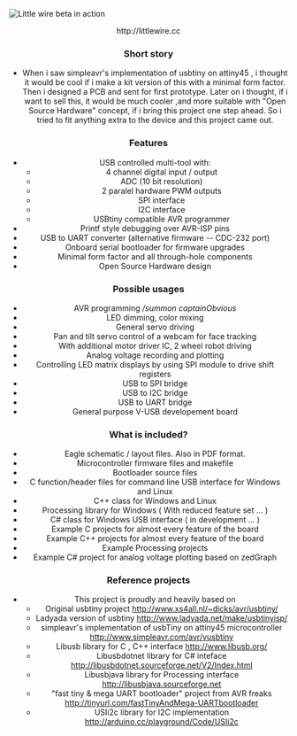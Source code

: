 ![Little wire beta in action](./Little-Wire/raw/master/Little-Wire_beta.jpg)

<center>http://littlewire.cc<center>

### Short story  

- When i saw simpleavr's implementation of usbtiny on attiny45 , i thought it would be cool if i make a kit version of this with a minimal form factor. Then i designed a PCB and sent for first prototype. Later on i thought, if i want to sell this, it would be much cooler ,and more suitable with "Open Source Hardware" concept, if i bring this project one step ahead. So i tried to fit anything extra to the device and this project came out.

### Features

- USB controlled multi-tool with: 
    - 4 channel digital input / output
    - ADC (10 bit resolution)
    - 2 paralel hardware PWM outputs  
    - SPI interface
    - I2C interface
    - USBtiny compatible AVR programmer
- Printf style debugging over AVR-ISP pins
- USB to UART converter (alternative firmware -- CDC-232 port)
- Onboard serial bootloader for firmware upgrades 
- Minimal form factor and all through-hole components
- Open Source Hardware design

### Possible usages

- AVR programming <i>/summon captainObvious</i>
- LED dimming, color mixing  
- General servo driving   
- Pan and tilt servo control of a webcam for face tracking  
- With additional motor driver IC, 2 wheel robot driving   
- Analog voltage recording and plotting
- Controlling LED matrix displays by using SPI module to drive shift registers
- USB to SPI bridge
- USB to I2C bridge
- USB to UART bridge
- General purpose V-USB developement board

### What is included?

- Eagle schematic / layout files. Also in PDF format.
- Microcontroller firmware files and makefile  
- Bootloader source files
- C function/header files for command line USB interface for Windows and Linux
- C++ class for Windows and Linux 
- Processing library for Windows ( With reduced feature set ... ) 
- C# class for Windows USB interface ( in development ... )
- Example C projects for almost every feature of the board
- Example C++ projects for almost every feature of the board  
- Example Processing projects
- Example C# project for analog voltage plotting based on zedGraph


### Reference projects

- This project is proudly and heavily based on 
    - Original usbtiny project
        http://www.xs4all.nl/~dicks/avr/usbtiny/ 
    - Ladyada version of usbtiny
        http://www.ladyada.net/make/usbtinyisp/
    - simpleavr's implementation of usbTiny on attiny45 microcontroller
        http://www.simpleavr.com/avr/vusbtiny
    - Libusb library for C , C++ interface
        http://www.libusb.org/
    - Libusbdotnet library for C# inteface
        http://libusbdotnet.sourceforge.net/V2/Index.html
    - Libusbjava library for Processing interface
        http://libusbjava.sourceforge.net
    - "fast tiny & mega UART bootloader" project from AVR freaks
        http://tinyurl.com/fastTinyAndMega-UARTbootloader
    - USIi2c library for I2C implementation
        http://arduino.cc/playground/Code/USIi2c